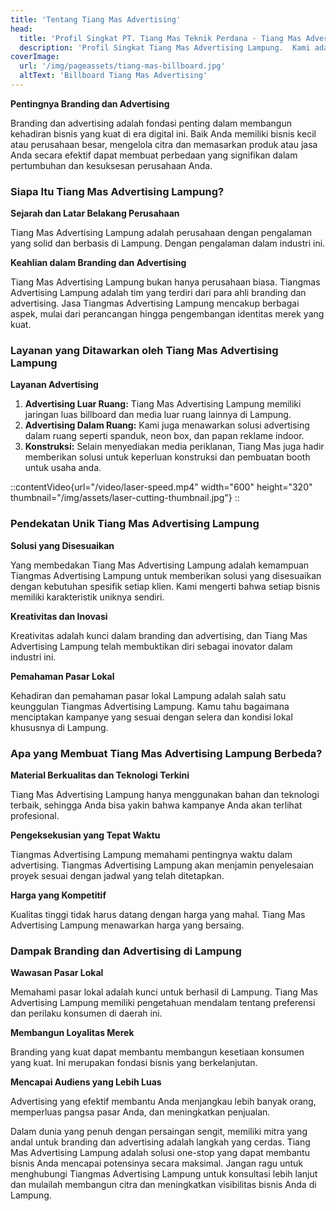 ```yaml
---
title: 'Tentang Tiang Mas Advertising'
head:
  title: 'Profil Singkat PT. Tiang Mas Teknik Perdana - Tiang Mas Advertising Lampung'
  description: 'Profil Singkat Tiang Mas Advertising Lampung.  Kami adalah mitra yang dapat diandalkan untuk mengembangkan bisnis Anda.  Temukan produk yang sesuai dengan keperluan Bisnis Anda di sini.'
coverImage:
  url: '/img/pageassets/tiang-mas-billboard.jpg'
  altText: 'Billboard Tiang Mas Advertising'
---
```

**Pentingnya Branding dan Advertising**

Branding dan advertising adalah fondasi penting dalam membangun kehadiran bisnis yang kuat di era digital ini. Baik Anda memiliki bisnis kecil atau perusahaan besar, mengelola citra dan memasarkan produk atau jasa Anda secara efektif dapat membuat perbedaan yang signifikan dalam pertumbuhan dan kesuksesan perusahaan Anda.


### Siapa Itu Tiang Mas Advertising Lampung?

**Sejarah dan Latar Belakang Perusahaan**

Tiang Mas Advertising Lampung adalah perusahaan dengan pengalaman yang solid dan berbasis di Lampung. Dengan pengalaman dalam industri ini.

**Keahlian dalam Branding dan Advertising**

Tiang Mas Advertising Lampung bukan hanya perusahaan biasa. Tiangmas Advertising Lampung adalah tim yang terdiri dari para ahli branding dan advertising. Jasa Tiangmas Advertising Lampung mencakup berbagai aspek, mulai dari perancangan hingga pengembangan identitas merek yang kuat.

### Layanan yang Ditawarkan oleh Tiang Mas Advertising Lampung

**Layanan Advertising**

1. **Advertising Luar Ruang:** Tiang Mas Advertising Lampung memiliki jaringan luas billboard dan media luar ruang lainnya di Lampung.
2. **Advertising Dalam Ruang:** Kami juga menawarkan solusi advertising dalam ruang seperti spanduk, neon box, dan papan reklame indoor.
3. **Konstruksi:** Selain menyediakan media periklanan, Tiang Mas juga hadir memberikan solusi untuk keperluan konstruksi dan pembuatan booth untuk usaha anda.

::contentVideo{url="/video/laser-speed.mp4" width="600" height="320" thumbnail="/img/assets/laser-cutting-thumbnail.jpg"}
::

### Pendekatan Unik Tiang Mas Advertising Lampung

**Solusi yang Disesuaikan**

Yang membedakan Tiang Mas Advertising Lampung adalah kemampuan Tiangmas Advertising Lampung untuk memberikan solusi yang disesuaikan dengan kebutuhan spesifik setiap klien. Kami mengerti bahwa setiap bisnis memiliki karakteristik uniknya sendiri.

**Kreativitas dan Inovasi**

Kreativitas adalah kunci dalam branding dan advertising, dan Tiang Mas Advertising Lampung telah membuktikan diri sebagai inovator dalam industri ini.

**Pemahaman Pasar Lokal**

Kehadiran dan pemahaman pasar lokal Lampung adalah salah satu keunggulan Tiangmas Advertising Lampung. Kamu tahu bagaimana menciptakan kampanye yang sesuai dengan selera dan kondisi lokal khususnya di Lampung.


### Apa yang Membuat Tiang Mas Advertising Lampung Berbeda?

**Material Berkualitas dan Teknologi Terkini**

Tiang Mas Advertising Lampung hanya menggunakan bahan dan teknologi terbaik, sehingga Anda bisa yakin bahwa kampanye Anda akan terlihat profesional.

**Pengeksekusian yang Tepat Waktu**

Tiangmas Advertising Lampung memahami pentingnya waktu dalam advertising. Tiangmas Advertising Lampung akan menjamin penyelesaian proyek sesuai dengan jadwal yang telah ditetapkan.

**Harga yang Kompetitif**

Kualitas tinggi tidak harus datang dengan harga yang mahal. Tiang Mas Advertising Lampung menawarkan harga yang bersaing.

### Dampak Branding dan Advertising di Lampung

**Wawasan Pasar Lokal**

Memahami pasar lokal adalah kunci untuk berhasil di Lampung. Tiang Mas Advertising Lampung memiliki pengetahuan mendalam tentang preferensi dan perilaku konsumen di daerah ini.

**Membangun Loyalitas Merek**

Branding yang kuat dapat membantu membangun kesetiaan konsumen yang kuat. Ini merupakan fondasi bisnis yang berkelanjutan.

**Mencapai Audiens yang Lebih Luas**

Advertising yang efektif membantu Anda menjangkau lebih banyak orang, memperluas pangsa pasar Anda, dan meningkatkan penjualan.

Dalam dunia yang penuh dengan persaingan sengit, memiliki mitra yang andal untuk branding dan advertising adalah langkah yang cerdas. Tiang Mas Advertising Lampung adalah solusi one-stop yang dapat membantu bisnis Anda mencapai potensinya secara maksimal. Jangan ragu untuk menghubungi Tiangmas Advertising Lampung untuk konsultasi lebih lanjut dan mulailah membangun citra dan meningkatkan visibilitas bisnis Anda di Lampung.